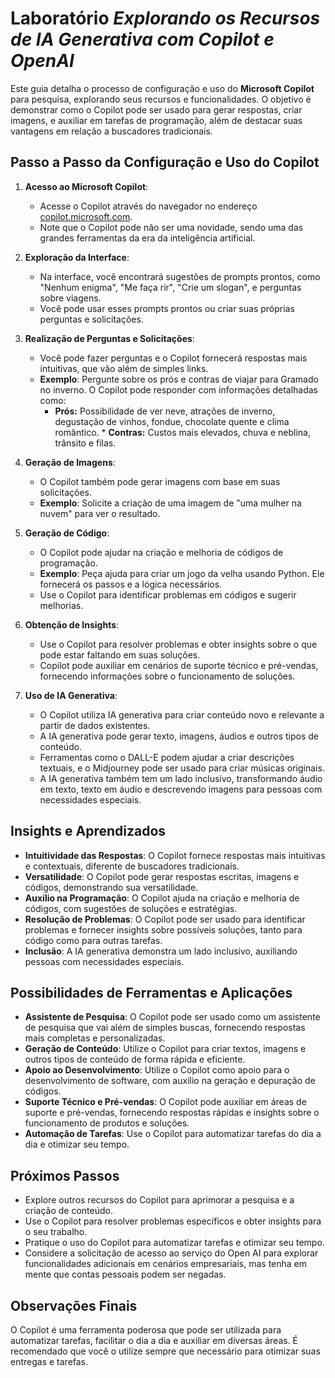 # Laboratório _Explorando os Recursos de IA Generativa com Copilot e OpenAI_

Este guia detalha o processo de configuração e uso do **Microsoft Copilot** para pesquisa, explorando seus recursos e funcionalidades. O objetivo é demonstrar como o Copilot pode ser usado para gerar respostas, criar imagens, e auxiliar em tarefas de programação, além de destacar suas vantagens em relação a buscadores tradicionais.

## Passo a Passo da Configuração e Uso do Copilot

1.  **Acesso ao Microsoft Copilot**:
    *   Acesse o Copilot através do navegador no endereço [copilot.microsoft.com](copilot.microsoft.com).
    *   Note que o Copilot pode não ser uma novidade, sendo uma das grandes ferramentas da era da inteligência artificial.

2.  **Exploração da Interface**:
    *   Na interface, você encontrará sugestões de prompts prontos, como "Nenhum enigma", "Me faça rir", "Crie um slogan", e perguntas sobre viagens.
    *   Você pode usar esses prompts prontos ou criar suas próprias perguntas e solicitações.

3.  **Realização de Perguntas e Solicitações**:
    *   Você pode fazer perguntas e o Copilot fornecerá respostas mais intuitivas, que vão além de simples links.
     *   **Exemplo**: Pergunte sobre os prós e contras de viajar para Gramado no inverno. O Copilot pode responder com informações detalhadas como:
         *   **Prós:** Possibilidade de ver neve, atrações de inverno, degustação de vinhos, fondue, chocolate quente e clima romântico.
        *   **Contras:** Custos mais elevados, chuva e neblina, trânsito e filas.

4.  **Geração de Imagens**:
    *   O Copilot também pode gerar imagens com base em suas solicitações.
    *   **Exemplo**: Solicite a criação de uma imagem de "uma mulher na nuvem" para ver o resultado.

5.  **Geração de Código**:
    *   O Copilot pode ajudar na criação e melhoria de códigos de programação.
     *   **Exemplo**: Peça ajuda para criar um jogo da velha usando Python. Ele fornecerá os passos e a lógica necessários.
    *   Use o Copilot para identificar problemas em códigos e sugerir melhorias.

6. **Obtenção de Insights**:
    *   Use o Copilot para resolver problemas e obter insights sobre o que pode estar faltando em suas soluções.
    *   Copilot pode auxiliar em cenários de suporte técnico e pré-vendas, fornecendo informações sobre o funcionamento de soluções.

7. **Uso de IA Generativa**:
    *   O Copilot utiliza IA generativa para criar conteúdo novo e relevante a partir de dados existentes.
    *   A IA generativa pode gerar texto, imagens, áudios e outros tipos de conteúdo.
    *   Ferramentas como o DALL-E podem ajudar a criar descrições textuais, e o Midjourney pode ser usado para criar músicas originais.
    *   A IA generativa também tem um lado inclusivo, transformando áudio em texto, texto em áudio e descrevendo imagens para pessoas com necessidades especiais.

## Insights e Aprendizados

*   **Intuitividade das Respostas**: O Copilot fornece respostas mais intuitivas e contextuais, diferente de buscadores tradicionais.
*   **Versatilidade**: O Copilot pode gerar respostas escritas, imagens e códigos, demonstrando sua versatilidade.
*   **Auxílio na Programação**: O Copilot ajuda na criação e melhoria de códigos, com sugestões de soluções e estratégias.
*  **Resolução de Problemas**: O Copilot pode ser usado para identificar problemas e fornecer insights sobre possíveis soluções, tanto para código como para outras tarefas.
*   **Inclusão**: A IA generativa demonstra um lado inclusivo, auxiliando pessoas com necessidades especiais.

## Possibilidades de Ferramentas e Aplicações

*   **Assistente de Pesquisa**: O Copilot pode ser usado como um assistente de pesquisa que vai além de simples buscas, fornecendo respostas mais completas e personalizadas.
*   **Geração de Conteúdo**: Utilize o Copilot para criar textos, imagens e outros tipos de conteúdo de forma rápida e eficiente.
*   **Apoio ao Desenvolvimento**: Utilize o Copilot como apoio para o desenvolvimento de software, com auxílio na geração e depuração de códigos.
*  **Suporte Técnico e Pré-vendas**: O Copilot pode auxiliar em áreas de suporte e pré-vendas, fornecendo respostas rápidas e insights sobre o funcionamento de produtos e soluções.
*   **Automação de Tarefas**: Use o Copilot para automatizar tarefas do dia a dia e otimizar seu tempo.

## Próximos Passos

*   Explore outros recursos do Copilot para aprimorar a pesquisa e a criação de conteúdo.
*   Use o Copilot para resolver problemas específicos e obter insights para o seu trabalho.
*   Pratique o uso do Copilot para automatizar tarefas e otimizar seu tempo.
*  Considere a solicitação de acesso ao serviço do Open AI para explorar funcionalidades adicionais em cenários empresariais, mas tenha em mente que contas pessoais podem ser negadas.

## Observações Finais

O Copilot é uma ferramenta poderosa que pode ser utilizada para automatizar tarefas, facilitar o dia a dia e auxiliar em diversas áreas. É recomendado que você o utilize sempre que necessário para otimizar suas entregas e tarefas.
